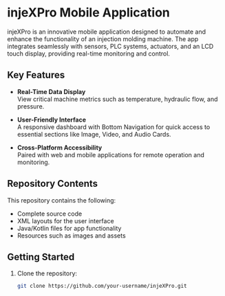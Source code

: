 # injeXPro Mobile Application  

injeXPro is an innovative mobile application designed to automate and enhance the functionality of an injection molding machine. The app integrates seamlessly with sensors, PLC systems, actuators, and an LCD touch display, providing real-time monitoring and control.  

## Key Features  
- **Real-Time Data Display**  
  View critical machine metrics such as temperature, hydraulic flow, and pressure.  

- **User-Friendly Interface**  
  A responsive dashboard with Bottom Navigation for quick access to essential sections like Image, Video, and Audio Cards.  

- **Cross-Platform Accessibility**  
  Paired with web and mobile applications for remote operation and monitoring.  

## Repository Contents  
This repository contains the following:  
- Complete source code  
- XML layouts for the user interface  
- Java/Kotlin files for app functionality  
- Resources such as images and assets  

## Getting Started  
1. Clone the repository:  
   ```bash
   git clone https://github.com/your-username/injeXPro.git
